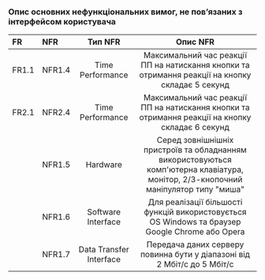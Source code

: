 ### Опис основних нефункціональних вимог, не пов’язаних з інтерфейсом користувача
|FR|NFR|Тип NFR|Опис NFR|
|:-|:-|:-:|:-:|
|FR1.1|NFR1.4|Time Performance|Максимальний час реакції ПП на натискання кнопки та отримання реакції на кнопку складає 5 секунд|
|FR2.1|NFR2.4|Time Performance|Максимальний час реакції ПП на натискання кнопки та отримання реакції на кнопку складає 6 секунд|
||NFR1.5|Hardware|Серед зовнішнішніх пристроїв та обладнанням використовуються комп'ютерна клавіатура, монітор, 2/3-кнопочний маніпулятор типу "миша"|
||NFR1.6|Software Interface|Для реалізації більшості функцій використовується ОS Windows та браузер Google Chrome або Opera|
||NFR1.7|Data Transfer Interface|Передача даних серверу повинна бути у діапазоні від 2 Мбіт/с до 5 Мбіт/с|
